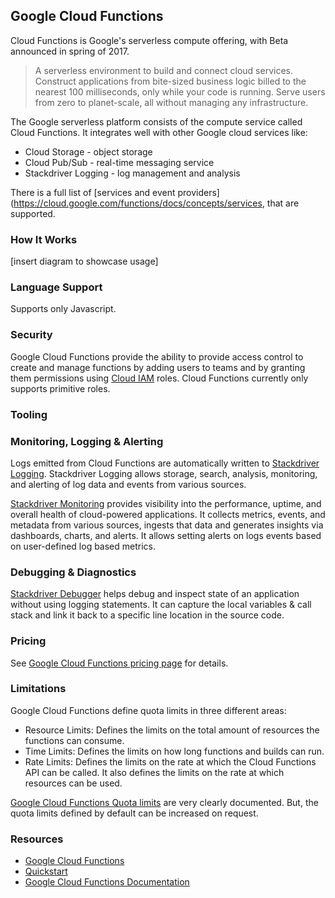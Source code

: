 ## Google Cloud Functions

Cloud Functions is Google's serverless compute offering, with Beta announced in spring of 2017.

> A serverless environment to build and connect cloud services. Construct applications from bite-sized business logic billed to the nearest 100 milliseconds, only while your code is running. Serve users from zero to planet-scale, all without managing any infrastructure.

The Google serverless platform consists of the compute service called Cloud Functions. It integrates well with other Google cloud services like: 

* Cloud Storage - object storage
* Cloud Pub/Sub - real-time messaging service
* Stackdriver Logging - log management and analysis

There is a full list of [services and event providers](https://cloud.google.com/functions/docs/concepts/services, that are supported.

### How It Works

[insert diagram to showcase usage]

### Language Support

Supports only Javascript.

### Security

Google Cloud Functions provide the ability to provide access control to create and manage functions by adding users to teams and by granting them permissions using [Cloud IAM](https://cloud.google.com/iam/docs/overview) roles. Cloud Functions currently only supports primitive roles.

### Tooling


### Monitoring, Logging & Alerting

Logs emitted from Cloud Functions are automatically written to [Stackdriver Logging](https://cloud.google.com/logging/). Stackdriver Logging allows storage, search, analysis, monitoring, and alerting of log data and events from various sources.

[Stackdriver Monitoring](https://cloud.google.com/monitoring/) provides visibility into the performance, uptime, and overall health of cloud-powered applications. It collects metrics, events, and metadata from various sources, ingests that data and generates insights via dashboards, charts, and alerts. It allows setting alerts on logs events based on user-defined log based metrics.

### Debugging & Diagnostics

[Stackdriver Debugger](https://cloud.google.com/debugger/) helps debug and inspect state of an application without using logging statements. It can capture the local variables & call stack and link it back to a specific line location in the source code.

### Pricing

See [Google Cloud Functions pricing page](https://cloud.google.com/functions/pricing) for details.

### Limitations

Google Cloud Functions define quota limits in three different areas:

* Resource Limits: Defines the limits on the total amount of resources the functions can consume.
* Time Limits: Defines the limits on how long functions and builds can run.
* Rate Limits: Defines the limits on the rate at which the Cloud Functions API can be called. It also defines the limits on the rate at which resources can be used.

[Google Cloud Functions Quota limits](https://cloud.google.com/functions/quotas) are very clearly documented. But, the quota limits defined by default can be increased on request.

### Resources

* [Google Cloud Functions](https://cloud.google.com/functions/)
* [Quickstart](https://cloud.google.com/functions/docs/quickstart)
* [Google Cloud Functions Documentation](https://cloud.google.com/functions/docs/)